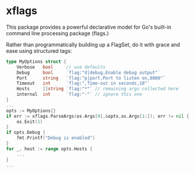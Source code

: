 <!--
Copyright (c) 2024 Thomas Mikalsen. Subject to the MIT License
-->

xflags
======

This package provides a powerful declarative model for Go's built-in command
line processing package (flags.)

Rather than programmatically building up a FlagSet, do it with grace and ease using
structured tags:

```go
type MyOptions struct {
	Verbose   bool     // use defaults
	Debug     bool     `flag:"d|debug,Enable debug output"`
	Port      string   `flag:"p|port,Port to listen on,8080"`
	Timeout   int      `flag:",Time-out in seconds,10"`
	Hosts     []string `flag:"*"` // remaining args collected here
	internal  int      `flag:"-"` // ignore this one
}
...
opts := MyOptions{}
if err := xflags.ParseArgs(os.Args[0],&opts,os.Args[1:]); err != nil {
	os.Exit(1)
}
if opts.Debug {
	fmt.Printf("Debug is enabled")
}
for _, host := range opts.Hosts {
	...
}
...
